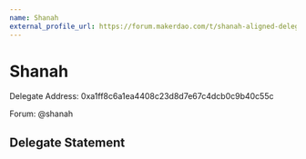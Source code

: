```yaml
---
name: Shanah
external_profile_url: https://forum.makerdao.com/t/shanah-aligned-delegate-communications/22264
---
```


# Shanah
Delegate Address: 0xa1ff8c6a1ea4408c23d8d7e67c4dcb0c9b40c55c

Forum: @shanah

## Delegate Statement
